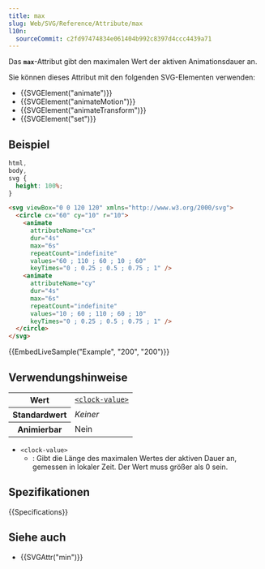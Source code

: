 ```yaml
---
title: max
slug: Web/SVG/Reference/Attribute/max
l10n:
  sourceCommit: c2fd97474834e061404b992c8397d4ccc4439a71
---
```


Das **`max`**-Attribut gibt den maximalen Wert der aktiven Animationsdauer an.

Sie können dieses Attribut mit den folgenden SVG-Elementen verwenden:

- {{SVGElement("animate")}}
- {{SVGElement("animateMotion")}}
- {{SVGElement("animateTransform")}}
- {{SVGElement("set")}}

## Beispiel

```css hidden
html,
body,
svg {
  height: 100%;
}
```

```html
<svg viewBox="0 0 120 120" xmlns="http://www.w3.org/2000/svg">
  <circle cx="60" cy="10" r="10">
    <animate
      attributeName="cx"
      dur="4s"
      max="6s"
      repeatCount="indefinite"
      values="60 ; 110 ; 60 ; 10 ; 60"
      keyTimes="0 ; 0.25 ; 0.5 ; 0.75 ; 1" />
    <animate
      attributeName="cy"
      dur="4s"
      max="6s"
      repeatCount="indefinite"
      values="10 ; 60 ; 110 ; 60 ; 10"
      keyTimes="0 ; 0.25 ; 0.5 ; 0.75 ; 1" />
  </circle>
</svg>
```

{{EmbedLiveSample("Example", "200", "200")}}

## Verwendungshinweise

<table class="properties">
  <tbody>
    <tr>
      <th scope="row">Wert</th>
      <td>
        <code
          ><a href="/de/docs/Web/SVG/Guides/Content_type#clock-value"
            >&#x3C;clock-value></a
          ></code
        >
      </td>
    </tr>
    <tr>
      <th scope="row">Standardwert</th>
      <td><em>Keiner</em></td>
    </tr>
    <tr>
      <th scope="row">Animierbar</th>
      <td>Nein</td>
    </tr>
  </tbody>
</table>

- `<clock-value>`
  - : Gibt die Länge des maximalen Wertes der aktiven Dauer an, gemessen in lokaler Zeit. Der Wert muss größer als 0 sein.

## Spezifikationen

{{Specifications}}

## Siehe auch

- {{SVGAttr("min")}}
